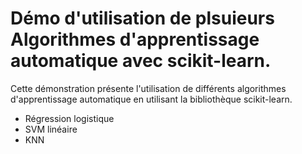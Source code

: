 # Démo d'utilisation de plsuieurs Algorithmes d'apprentissage automatique avec scikit-learn.

Cette démonstration présente l'utilisation de différents algorithmes d'apprentissage automatique en utilisant la bibliothèque scikit-learn.

- Régression logistique
- SVM linéaire
- KNN
